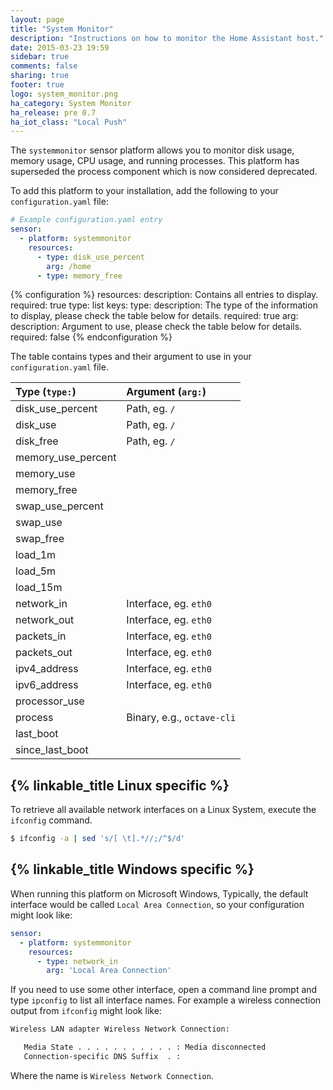```yaml
---
layout: page
title: "System Monitor"
description: "Instructions on how to monitor the Home Assistant host."
date: 2015-03-23 19:59
sidebar: true
comments: false
sharing: true
footer: true
logo: system_monitor.png
ha_category: System Monitor
ha_release: pre 0.7
ha_iot_class: "Local Push"
---
```


The `systemmonitor` sensor platform allows you to monitor disk usage,
memory usage, CPU usage, and running processes. This platform has superseded the
process component which is now considered deprecated.

To add this platform to your installation,
add the following to your `configuration.yaml` file:

```yaml
# Example configuration.yaml entry
sensor:
  - platform: systemmonitor
    resources:
      - type: disk_use_percent
        arg: /home
      - type: memory_free
```

{% configuration %}
resources:
  description: Contains all entries to display.
  required: true
  type: list
  keys:
    type:
      description: The type of the information to display, please check the table below for details.
      required: true
    arg:
      description: Argument to use, please check the table below for details.
      required: false
{% endconfiguration %}

The table contains types and their argument to use in your `configuration.yaml`
file.

| Type (`type:`)      | Argument (`arg:`)         |
| :------------------ |:--------------------------|
| disk_use_percent    | Path, eg. `/`             |
| disk_use            | Path, eg. `/`             |
| disk_free           | Path, eg. `/`             |
| memory_use_percent  |                           |
| memory_use          |                           |
| memory_free         |                           |
| swap_use_percent    |                           |
| swap_use            |                           |
| swap_free           |                           |
| load_1m             |                           |
| load_5m             |                           |
| load_15m            |                           |
| network_in          | Interface, eg. `eth0`     |
| network_out         | Interface, eg. `eth0`     |
| packets_in          | Interface, eg. `eth0`     |
| packets_out         | Interface, eg. `eth0`     |
| ipv4_address        | Interface, eg. `eth0`     |
| ipv6_address        | Interface, eg. `eth0`     |
| processor_use       |                           |
| process             | Binary, e.g., `octave-cli` |
| last_boot           |                           |
| since_last_boot     |                           |

## {% linkable_title Linux specific %}

To retrieve all available network interfaces on a Linux System, execute the
`ifconfig` command.

```bash
$ ifconfig -a | sed 's/[ \t].*//;/^$/d'
```

## {% linkable_title Windows specific %}

When running this platform on Microsoft Windows, Typically,
the default interface would be called `Local Area Connection`,
so your configuration might look like:

```yaml
sensor:
  - platform: systemmonitor
    resources:
      - type: network_in
        arg: 'Local Area Connection'
```

If you need to use some other interface,
open a command line prompt and type `ipconfig` to list all interface names.
For example a wireless connection output from `ifconfig` might look like:

```bash
Wireless LAN adapter Wireless Network Connection:

   Media State . . . . . . . . . . . : Media disconnected
   Connection-specific DNS Suffix  . :
```

Where the name is `Wireless Network Connection`.
